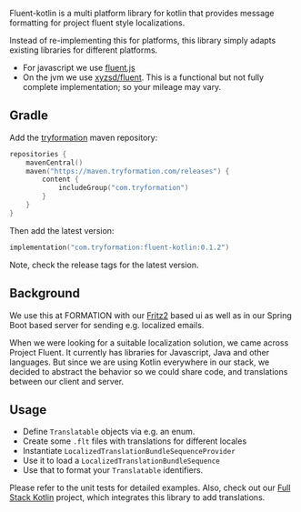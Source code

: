 Fluent-kotlin is a multi platform library for kotlin that provides message formatting for project fluent style localizations.

Instead of re-implementing this for platforms, this library simply adapts existing libraries for different platforms.

- For javascript we use [fluent.js](https://github.com/projectfluent/fluent.js/)
- On the jvm we use [xyzsd/fluent](https://github.com/xyzsd/fluent). This is a functional but not fully complete implementation; so your mileage may vary.

## Gradle

Add the [tryformation](https://tryformation.com) maven repository:

```kotlin
repositories {
    mavenCentral()
    maven("https://maven.tryformation.com/releases") {
        content {
            includeGroup("com.tryformation")
        }
    }
}
```

Then add the latest version:

```kotlin
implementation("com.tryformation:fluent-kotlin:0.1.2")
```

Note, check the release tags for the latest version.


## Background

We use this at FORMATION with our [Fritz2](https://www.fritz2.dev/) based ui as well as in our Spring Boot based server for sending e.g. localized emails. 

When we were looking for a suitable localization solution, we came across Project Fluent. It currently has libraries for Javascript, Java and other languages. But since we are using Kotlin everywhere in our stack, we decided to abstract the behavior so we could share code, and translations between our client and server.

## Usage

- Define `Translatable` objects via e.g. an enum.
- Create some `.flt` files with translations for different locales
- Instantiate `LocalizedTranslationBundleSequenceProvider`
- Use it to load a `LocalizedTranslationBundleSequence`
- Use that to format your `Translatable` identifiers.

Please refer to the unit tests for detailed examples. Also, check out our [Full Stack Kotlin](https://github.com/formation-res/kt-fullstack-demo) project, which integrates this library to add translations.
